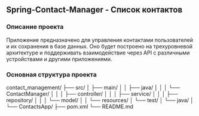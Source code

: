 ## Spring-Contact-Manager - Список контактов


### Описание проекта

Приложение предназначено для управления контактами пользователей и их сохранения в базе данных. Оно будет построено на
трехуровневой архитектуре и поддерживать взаимодействие через API с различными устройствами и другими приложениями.

### Основная структура проекта

contact_management/
├── src/
│   ├── main/
│   │   ├── java/
│   │   │   └── ContactManager/
│   │   │       ├── controller/
│   │   │       ├── service/
│   │   │       ├── repository/
│   │   │       └── model/
│   │   └── resources/
│   └── test/
│       └── java/
│           └── ContactsApp/
├── pom.xml
└── README.md